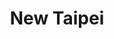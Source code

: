 ---
layout: place
title: "New Taipei"
permalink: /massachusetts/new-bedford/new-taipei.html
stateAbbr: MA
stateName: Massachusetts
cityName: New Bedford
seo:
  name: "New Taipei"
  type: Restaurant
  links: https://www.newtaipeima.com/
description: "Looking for sushi in New Bedford, Massachusetts? Check out New Taipei for a delightful Japanese dining experience. Enjoy a variety of sushi and other dishes ..."
place_id: ChIJ1b0kIrjj5IkR86xg3esw8Yk
photos:
  - name: >-
      places/ChIJ1b0kIrjj5IkR86xg3esw8Yk/photos/AeeoHcIsE6-ASYbP7txyuVQ9NL4e7-wtlEWyYKqOOP2_eh7OpiaxK_5Mpa55N2SEzljsJ7aXc5pgd0oWQGEZMFF5ZEI57OiJPu4KFBm9nMF4hKAjIc8YPuSWdT8tuMsPSsMoSD8n53UK_z0E5NqRqlPR1kGr64n6rHYspTbUPvogmOhUpOFfD2vQ3D46-6BeUA_SoZo8gaT6MXfovOCMDNAEr9KK0bMslrUVPYqqcBTuFU90jdv-o0E8eDT8v3skqZownOcZsA9ZVxyJV3OD8xCTS9YC89fKxQvWLHKgcmmrAhnYnMjO89nRxflyFToDbErsCbmNUOUPh89OckOVd0071EbiHifNaOEPU0pTb-WHPAr6rl6kFTOEFlEbGjh9vyn3Nmtt3lER3JqwsMN2CVayq9YraPr5Ak-avJKSBMD_q-OdHxk
    widthPx: 4032
    heightPx: 2268
    authorAttributions:
      - displayName: Thomas Anger
        uri: https://maps.google.com/maps/contrib/118103762377533023963
        photoUri: >-
          https://lh3.googleusercontent.com/a-/ALV-UjUmXEXM09BrYo6hX-iBWBrbzHs2eKz6IqTq0T7cUMOsf37m5Z2Q6A=s100-p-k-no-mo
    flagContentUri: >-
      https://www.google.com/local/imagery/report/?cb_client=maps_api_places.places_api&image_key=!1e10!2sCIHM0ogKEICAgICu6bGlzQE&hl=en-US
    googleMapsUri: >-
      https://www.google.com/maps/place//data=!3m4!1e2!3m2!1sCIHM0ogKEICAgICu6bGlzQE!2e10!4m2!3m1!1s0x89e4e3b82224bdd5:0x89f130ebdd60acf3
  - name: >-
      places/ChIJ1b0kIrjj5IkR86xg3esw8Yk/photos/AeeoHcLH98xfg31XkeLk9y1TqhyTp2ARWXyvMmNQAL6we2oCPI29RZw97NvewxTMdBTLi-F_HjWPQpqeKtAKMzLFCHcLUde7CH7n_fY7RWEUjkdQMiRaYcVzyFioFWsoHGScgG7Kgt28s2YF9OXXJB1Uw-EDhRj7wQMJnlZVvRlOcOz0KddRRIXbdSUbeeaBBCwOxyWLueDQ3kit_WEsYLqqYd1JtHPASn5M63d7dGy9NKgECg36y9q4YApuiPaMhoyMqdIklDOa6WX82CHGL2P9O78aBE1S_GjmVOHP1sXHI5byTrgpek9kI3YW3lmGmDUrgIGATIR3jVBnPtQzKV3IsFfF6vYTXAtbeuYPI5IfZJL7Pr4lEiD4xNIp9Jg1Gzg7NikZLLDPlNvx6xk5Yesqh_YHqSP8xLLPB3J0oBptLpKoraMU
    widthPx: 3264
    heightPx: 2448
    authorAttributions:
      - displayName: Taylor Nguyen
        uri: https://maps.google.com/maps/contrib/100865650654383704933
        photoUri: >-
          https://lh3.googleusercontent.com/a/ACg8ocLEJRexNOsTnO-t_7A0jQ5JF9P45FJMkZhsyhljE53qBTsyAFM=s100-p-k-no-mo
    flagContentUri: >-
      https://www.google.com/local/imagery/report/?cb_client=maps_api_places.places_api&image_key=!1e10!2sCIHM0ogKEICAgIC4vrydiwE&hl=en-US
    googleMapsUri: >-
      https://www.google.com/maps/place//data=!3m4!1e2!3m2!1sCIHM0ogKEICAgIC4vrydiwE!2e10!4m2!3m1!1s0x89e4e3b82224bdd5:0x89f130ebdd60acf3
  - name: >-
      places/ChIJ1b0kIrjj5IkR86xg3esw8Yk/photos/AeeoHcKhr5nzcIrM5PnMVMD6Gq-aL34JAHW_Bul2mPpvFQ__nYJtMrfjlabiYAu-zehpymrRF1PhsOHU_2LXObTpuaKQR43Dk4KbcrKAOLW0y9be0x7lHsmv2DZKchuGJhTg5_S23HOMsBAjpnk-soYN9OmF6M90QIc0oANxrbGKo127nYYbfpWyetVlkD8gLMzRZPZL0YjLZ2dYwfziSgcbUg7jL7b6VUfbz1FWcPyWqQMgG7NQaqD0hvNnHGGKvU1f2jjd5-ziN0IZRtkHUHqj_w6lIpKP098DgH4sXHKncykacU4kcZEJhWWGUlhtyTlxHnesxa8Arh_dmT24LzpgkUzf62TBbuA89daXKMDoTaFO9SDtlcKzssDZu0-rkV-01nibHUxQGu2gfH1Hm0KpeO4Ffd8C6yBvJv0nvC3ncSL98Q
    widthPx: 3024
    heightPx: 4032
    authorAttributions:
      - displayName: Javier Rosa
        uri: https://maps.google.com/maps/contrib/100664164076294368858
        photoUri: >-
          https://lh3.googleusercontent.com/a-/ALV-UjXQskbE5T9mDdj5lXNbojVyZotMNlDrmRnX5UkLjXdYpTdI1Jn9=s100-p-k-no-mo
    flagContentUri: >-
      https://www.google.com/local/imagery/report/?cb_client=maps_api_places.places_api&image_key=!1e10!2sCIHM0ogKEICAgICjvbmSNg&hl=en-US
    googleMapsUri: >-
      https://www.google.com/maps/place//data=!3m4!1e2!3m2!1sCIHM0ogKEICAgICjvbmSNg!2e10!4m2!3m1!1s0x89e4e3b82224bdd5:0x89f130ebdd60acf3
  - name: >-
      places/ChIJ1b0kIrjj5IkR86xg3esw8Yk/photos/AeeoHcKzeP9z9XrqVmPzdSpQpCywO7mfnTzf5GZRf1jyemGF8hxaYqKbNVQYZXjgANVfrg-bBd64Ls_PYd0Q8giO3SWbV79LrYA9FByS3aSFfAxOcCr6ch8kOBjVdmt7ojLzDk2i2XrIA5pmB25nMQlev3W3Xc0LvNs0AZpbvVHIohh6UE2D3bKUdYBFBUoINv0AW9tKZ3JRbj11gnZeCWruI5sDDmXG13sgw4-XM7n7GVeOM8AYfbKAXQmBPK5cKNEibkQ80-KJS-u5rOLcuVXVJN2952WySoc2rI39dAeZX_CzMy3N2X-zlSbxbvmnzwVHPq4pCVtfTmyh-cCDo59oWPGeSdCA37-yGaq7Qy75VTWNSdaaSRc14YDzpvlfUxgYSWVMSP2SP6xwns_ikIgFEekwYzcqU-R2Lk9gi3niOlw3heGf
    widthPx: 1267
    heightPx: 1280
    authorAttributions:
      - displayName: Kim Nunes
        uri: https://maps.google.com/maps/contrib/115220591528018577454
        photoUri: >-
          https://lh3.googleusercontent.com/a-/ALV-UjVi_OtKC6xHrHafV6HeR6ek10rkDhZGqPm6gzf3gVEWrCABlm-Zlg=s100-p-k-no-mo
    flagContentUri: >-
      https://www.google.com/local/imagery/report/?cb_client=maps_api_places.places_api&image_key=!1e10!2sCIHM0ogKEICAgICOyoOY7gE&hl=en-US
    googleMapsUri: >-
      https://www.google.com/maps/place//data=!3m4!1e2!3m2!1sCIHM0ogKEICAgICOyoOY7gE!2e10!4m2!3m1!1s0x89e4e3b82224bdd5:0x89f130ebdd60acf3
  - name: >-
      places/ChIJ1b0kIrjj5IkR86xg3esw8Yk/photos/AeeoHcK60o-dferbuhFLK0bgCsFMj8FYLlMVUXvtCLURzCr5E6t7LqL87h4TjuwZwjPKAIQp5j795053PQxqfe6GNckBpLIkOBJaTKLwMIWOMOkHl53s9hq02T3qongVZxLuOKPfk17IHSzWwrBJrDT_AGWzzQJ8NH0r5wXIa7ckl0r9Kwvzm_OOD0A-bwqXWXHMyzclTqrx2LUXj2fblTMNMc42AMQWkLJtbBjbsOV1vBy2aD2dvostS0bK8S3VcMJ6NrbjL6kEK5rQXos95jwAtHMPZYD1nBtB_yqKtALOLvXM8VORP0kAOr6Y5H3ZHU6SfrIKZP4pnKE5EKEfsnBpQNEVKf1QxggQMhCNR5Y_qMeijyWZmim-cuYpA-fwFG8hGM0-2d5xqTJVwqwQLpr82GJK5dOZTJcG2umjyJKXkAtLW1AI
    widthPx: 3024
    heightPx: 4032
    authorAttributions:
      - displayName: Ryan Lemmer
        uri: https://maps.google.com/maps/contrib/102540252199753355304
        photoUri: >-
          https://lh3.googleusercontent.com/a-/ALV-UjUjhwghRczPUdBzRM7pqwDoMX_aQoTmUGZQ8qg04DLSUlEiWdpX=s100-p-k-no-mo
    flagContentUri: >-
      https://www.google.com/local/imagery/report/?cb_client=maps_api_places.places_api&image_key=!1e10!2sCIHM0ogKEICAgIDEuN2vnQE&hl=en-US
    googleMapsUri: >-
      https://www.google.com/maps/place//data=!3m4!1e2!3m2!1sCIHM0ogKEICAgIDEuN2vnQE!2e10!4m2!3m1!1s0x89e4e3b82224bdd5:0x89f130ebdd60acf3
  - name: >-
      places/ChIJ1b0kIrjj5IkR86xg3esw8Yk/photos/AeeoHcJq_zQ9fm6UdjSZattCx0CKD4N6N6uzS9r421sKONej6YRwXp0cAjulWGoiTlhkcmFat69wtabWNrPuG_Oz_Pdcl92pCXbfUv_yL8kvruZrtegAtmxiiP4JS4sdlMsF6NSH4K7VBvpgg7DN4XAXEbjLQlkIFGr4jBOYBzIpMtNqLW_QBnKpcN_kB6OyT62j6W_TgDWq8x1UNzYI7iKUeZL1T0sBCTZT3XeBuLrpJD6853knVKtAJ0tCgVWDMNpA0xXm11SG9qwWj14exBN2UFl4M57oaSTl-DD3dQVBvquflyqguV5fIetHMqgZHol6AzG6JxgYWrza1KL4ceOKXz3dK_5qxF2t3BkRY0Y_dkNfKHndKz7Xd6VN4tTbPOHOf8gsvKYWDSjyMgb1zO2MWJEF6RPt7koTz2Wzhh2ub2umEZQ
    widthPx: 3112
    heightPx: 2333
    authorAttributions:
      - displayName: Taylor Nguyen
        uri: https://maps.google.com/maps/contrib/100865650654383704933
        photoUri: >-
          https://lh3.googleusercontent.com/a/ACg8ocLEJRexNOsTnO-t_7A0jQ5JF9P45FJMkZhsyhljE53qBTsyAFM=s100-p-k-no-mo
    flagContentUri: >-
      https://www.google.com/local/imagery/report/?cb_client=maps_api_places.places_api&image_key=!1e10!2sCIHM0ogKEICAgIC4vsz_2QE&hl=en-US
    googleMapsUri: >-
      https://www.google.com/maps/place//data=!3m4!1e2!3m2!1sCIHM0ogKEICAgIC4vsz_2QE!2e10!4m2!3m1!1s0x89e4e3b82224bdd5:0x89f130ebdd60acf3
  - name: >-
      places/ChIJ1b0kIrjj5IkR86xg3esw8Yk/photos/AeeoHcKu2nGufZQ8ahEDoODIakWYUUNm6qGD75cZcLtdYogAICXb0RSPzS0080Y0w8TDBuIjLn5AH5W9REaU4nH80zpf4LLpQRZ4w-qg9s525I9XB8AqwoKqDacPEogoeYLzrl7kJxJHOwyndgaLymgkHO-qBZJybXY18AbnMa2NQYdqmVwIo-GKHomayP2Q6Anqx2XgGO3xMSVnF3GRSzI862LgokfIwtMc5Ox9IN7omime9JMSzkdzaiGSkZuPJlV1GTrlrT533TlJBYWa1CyvEq4ZjKwrad4ES83yUJ9yWzkIqzZF9ztLId-vE6hxuUj5WfGjz9gLfDmOl90tfkPjvfOSzRltIE618mctlRrnSj3CHSEWJ6L75AlHtA3OfAsaDWVD8cstyEYhYzsyxUvQgxmhTTH5jOgqjLOM9hvu6dw
    widthPx: 3024
    heightPx: 4032
    authorAttributions:
      - displayName: Jessenia Santos
        uri: https://maps.google.com/maps/contrib/117409196115697713516
        photoUri: >-
          https://lh3.googleusercontent.com/a/ACg8ocKVKwmLIncMjFdYBnIhuSq01cUwPmnfL0ndw_2LMK9fekxXOA=s100-p-k-no-mo
    flagContentUri: >-
      https://www.google.com/local/imagery/report/?cb_client=maps_api_places.places_api&image_key=!1e10!2sCIHM0ogKEICAgIDb47PBeg&hl=en-US
    googleMapsUri: >-
      https://www.google.com/maps/place//data=!3m4!1e2!3m2!1sCIHM0ogKEICAgIDb47PBeg!2e10!4m2!3m1!1s0x89e4e3b82224bdd5:0x89f130ebdd60acf3
  - name: >-
      places/ChIJ1b0kIrjj5IkR86xg3esw8Yk/photos/AeeoHcIJVt7AlrFuGpejSSHvuMkaA2RGrgGCGpbcB6a8yTqVlq5ZONAwXJ-kxy1-3jspsWL_xaNnAKndzV8egL6T6Q8lBwavDehyGMjNeSitX7m5JOPUqo7IPxtEPnb7JId9v0tYLqZfuHEHPPgKrMh_uOnxBZlqv9y7yIKw0rPjuiEO_krOYeuEwNbhVECJ2aN19__Zzu2S10mu_oD-XTyX2-lF5EfC3UgyDmjzuEiywZnoqh9-qHx3AQWXlL-8i6xCgyWbRh2r_R024Buev_hZ06JguVgHQn43GOSlEX7nwjD7NXG76t4iVEnLRw79d65C3yjWwDkaAfZJ43wVyAO0mswTAaD98J8TU05JCD584JQi-6ADHrFGDJ1NDdAAeFutsLoE-xrtxJtAxjnxpfIOhZKHpkVoTb29LwICQ4B-XPxOzg
    widthPx: 4800
    heightPx: 2700
    authorAttributions:
      - displayName: Cynthia Costa
        uri: https://maps.google.com/maps/contrib/100821171533174422191
        photoUri: >-
          https://lh3.googleusercontent.com/a-/ALV-UjXw7EotxPyg4IvPxOHur7535oGAnZzs2kegxFf3rOINXCIOsaITTg=s100-p-k-no-mo
    flagContentUri: >-
      https://www.google.com/local/imagery/report/?cb_client=maps_api_places.places_api&image_key=!1e10!2sCIHM0ogKEICAgICk4N_WXg&hl=en-US
    googleMapsUri: >-
      https://www.google.com/maps/place//data=!3m4!1e2!3m2!1sCIHM0ogKEICAgICk4N_WXg!2e10!4m2!3m1!1s0x89e4e3b82224bdd5:0x89f130ebdd60acf3
  - name: >-
      places/ChIJ1b0kIrjj5IkR86xg3esw8Yk/photos/AeeoHcICZ2GCQlDvIgStm3BbubI1p2h8Rz9eF5gEFMTlsUygG7Cex4rdS-yoQ6Q1T8lZRM_xhoMuTAkPA4iK9DrD-OwS7c0nvxMm4QqLzl4vVVflyAwpLUH6XYLv0IGaDMJz-TthUWkdIjyeDUOQi51hrrk_hu9aWhx7Ay62oWu2v9yxNKVpsbLWxZNtxTKR8QKJNcn_LS53p_A4MwH1yFdtDT7hwHWi-3npcLpyR8DLSp2A7c9kSyOGF1wWC9-6qXlJx6OZY804RkCk_tiRipDUrYiVV8XFaJ0IhyWsSlxZnWpLExdiedc4TC7xrr4NDFZPrCqROhwPRI3O1XIDmiJSFbDnZQKs_qRLzbV6CAn3QhDFlMqx3qre_sWRhEB9I6P4-iTxPM6yAuIR9SldXnqoOf2Na8l5Q1Z-9mHfgMVINOhkkaI2
    widthPx: 2992
    heightPx: 4000
    authorAttributions:
      - displayName: Jess Rayner
        uri: https://maps.google.com/maps/contrib/109757689116798725367
        photoUri: >-
          https://lh3.googleusercontent.com/a-/ALV-UjWtfyFP1__3CG5q7qL2QbZBQJ0naL7kSsGlZkEBSgJ9r9hLEjcm=s100-p-k-no-mo
    flagContentUri: >-
      https://www.google.com/local/imagery/report/?cb_client=maps_api_places.places_api&image_key=!1e10!2sCIHM0ogKEICAgIDEo7Kc3wE&hl=en-US
    googleMapsUri: >-
      https://www.google.com/maps/place//data=!3m4!1e2!3m2!1sCIHM0ogKEICAgIDEo7Kc3wE!2e10!4m2!3m1!1s0x89e4e3b82224bdd5:0x89f130ebdd60acf3
  - name: >-
      places/ChIJ1b0kIrjj5IkR86xg3esw8Yk/photos/AeeoHcKKyJPejJNyA3CVlL-2bNW2RIzoU4gqnLskH7NnWqZQDv1z-3yW8L-ls8WQXxVX79ZxoJQ25b2IpuTXWZjOE8wEGgeOwMDx6pV_x8ac3Pz4EbkZnjnR2zChvVug5B9gQODibsbQy20qIPhcu4kYPXott0sfJRaatqbU12x4Z03F4lFlPRFR-NUzovpwJ1tIbGzrPCjvTaIZs5Fi7lS6OiYhUFQc7ShoZc-CjW-3i783GqZ_rG9WFEBTB2WoQIe-BDlvsk1qiHsWZa4MVcG9jplE9GZQaG8nwxmDXv2JVJAMPOOQMnnY40W_zQDIkapQY22lny2rSQNVjzLBaf-BaAA8y91F-AWm15zoNJqmupY4DkdhOtmConzjGu2y_warxWk46cOnXtfOdLMWRiJKXDyQu0Q4E5hxq52eP34MwH9ch5sP
    widthPx: 3024
    heightPx: 4032
    authorAttributions:
      - displayName: Heather Marshall
        uri: https://maps.google.com/maps/contrib/102437505940410637610
        photoUri: >-
          https://lh3.googleusercontent.com/a-/ALV-UjW473qgVoUMVCgEToorfykzEhOfmbVSJOUWyThMOajvtZVxh5bHSg=s100-p-k-no-mo
    flagContentUri: >-
      https://www.google.com/local/imagery/report/?cb_client=maps_api_places.places_api&image_key=!1e10!2sCIHM0ogKEICAgICcs_TH3QE&hl=en-US
    googleMapsUri: >-
      https://www.google.com/maps/place//data=!3m4!1e2!3m2!1sCIHM0ogKEICAgICcs_TH3QE!2e10!4m2!3m1!1s0x89e4e3b82224bdd5:0x89f130ebdd60acf3
address: 37 Rockdale Ave, New Bedford, MA 02740, USA
street: 37 Rockdale Ave
city: New Bedford
state: MA
zip: '02740'
country: USA
neighborhood: null
latitude: '41.614055'
longitude: '-70.932016'
accessibility_options:
  wheelchairAccessibleParking: true
  wheelchairAccessibleEntrance: true
  wheelchairAccessibleSeating: true
business_status: OPERATIONAL
name: New Taipei
google_maps_links:
  directionsUri: >-
    https://www.google.com/maps/dir//''/data=!4m7!4m6!1m1!4e2!1m2!1m1!1s0x89e4e3b82224bdd5:0x89f130ebdd60acf3!3e0
  placeUri: https://maps.google.com/?cid=9939779642172943603
  writeAReviewUri: >-
    https://www.google.com/maps/place//data=!4m3!3m2!1s0x89e4e3b82224bdd5:0x89f130ebdd60acf3!12e1
  reviewsUri: >-
    https://www.google.com/maps/place//data=!4m4!3m3!1s0x89e4e3b82224bdd5:0x89f130ebdd60acf3!9m1!1b1
  photosUri: >-
    https://www.google.com/maps/place//data=!4m3!3m2!1s0x89e4e3b82224bdd5:0x89f130ebdd60acf3!10e5
primary_type: Restaurant
opening_hours:
  regular: null
  current: null
secondary_opening_hours:
  regular:
    weekdayDescriptions: null
    type: null
  current:
    weekdayDescriptions: null
    type: null
phone: (508) 990-2631
price_level: PRICE_LEVEL_MODERATE
price_range: $10 &ndash; $20
rating: '4.4'
rating_count: 247
website: https://www.newtaipeima.com/
reviews:
  - name: >-
      places/ChIJ1b0kIrjj5IkR86xg3esw8Yk/reviews/ChdDSUhNMG9nS0VJQ0FnSURiNDdQQjJnRRAB
    relativePublishTimeDescription: 8 months ago
    rating: 5
    text:
      text: >-
        Just ordered from here for the 1st time and the food was AMAZING. Got
        chicken fingers, crab rangoons and fries and the crab rangoons are the
        best I’ve ever had, delivery was quick  too ! I literally never leave
        google reviews but it was so good I wanna give them the credit they
        deserve🤣
      languageCode: en
    originalText:
      text: >-
        Just ordered from here for the 1st time and the food was AMAZING. Got
        chicken fingers, crab rangoons and fries and the crab rangoons are the
        best I’ve ever had, delivery was quick  too ! I literally never leave
        google reviews but it was so good I wanna give them the credit they
        deserve🤣
      languageCode: en
    authorAttribution:
      displayName: Jessenia Santos
      uri: https://www.google.com/maps/contrib/117409196115697713516/reviews
      photoUri: >-
        https://lh3.googleusercontent.com/a/ACg8ocKVKwmLIncMjFdYBnIhuSq01cUwPmnfL0ndw_2LMK9fekxXOA=s128-c0x00000000-cc-rp-mo
    publishTime: '2024-08-09T01:10:24.693261Z'
    flagContentUri: >-
      https://www.google.com/local/review/rap/report?postId=ChdDSUhNMG9nS0VJQ0FnSURiNDdQQjJnRRAB&d=17924085&t=1
    googleMapsUri: >-
      https://www.google.com/maps/reviews/data=!4m6!14m5!1m4!2m3!1sChdDSUhNMG9nS0VJQ0FnSURiNDdQQjJnRRAB!2m1!1s0x89e4e3b82224bdd5:0x89f130ebdd60acf3
  - name: >-
      places/ChIJ1b0kIrjj5IkR86xg3esw8Yk/reviews/ChdDSUhNMG9nS0VJQ0FnSUNQbEphR2pnRRAB
    relativePublishTimeDescription: 4 months ago
    rating: 5
    text:
      text: >-
        Got lunch here for the first time for take out, the food was good
        everything was hot and tasted fresh. The lady at the counter was nice
        and I even got a smile which is rare these days. I'd go back 👍🏼
      languageCode: en
    originalText:
      text: >-
        Got lunch here for the first time for take out, the food was good
        everything was hot and tasted fresh. The lady at the counter was nice
        and I even got a smile which is rare these days. I'd go back 👍🏼
      languageCode: en
    authorAttribution:
      displayName: Jon
      uri: https://www.google.com/maps/contrib/101830086710564710357/reviews
      photoUri: >-
        https://lh3.googleusercontent.com/a/ACg8ocKiGSu_BWxmgGHdDOmbqfMIkhZ10uovsEfBTYuEXkx0u9Ou=s128-c0x00000000-cc-rp-mo
    publishTime: '2024-11-21T19:17:53.677133Z'
    flagContentUri: >-
      https://www.google.com/local/review/rap/report?postId=ChdDSUhNMG9nS0VJQ0FnSUNQbEphR2pnRRAB&d=17924085&t=1
    googleMapsUri: >-
      https://www.google.com/maps/reviews/data=!4m6!14m5!1m4!2m3!1sChdDSUhNMG9nS0VJQ0FnSUNQbEphR2pnRRAB!2m1!1s0x89e4e3b82224bdd5:0x89f130ebdd60acf3
  - name: >-
      places/ChIJ1b0kIrjj5IkR86xg3esw8Yk/reviews/ChZDSUhNMG9nS0VJQ0FnTURBanRDT0l3EAE
    relativePublishTimeDescription: 2 months ago
    rating: 5
    text:
      text: >-
        absolutely amazing food both chinese & japanese ~ especially the sushi —
        we order almost every week !
      languageCode: en
    originalText:
      text: >-
        absolutely amazing food both chinese & japanese ~ especially the sushi —
        we order almost every week !
      languageCode: en
    authorAttribution:
      displayName: J R
      uri: https://www.google.com/maps/contrib/116234382450852216479/reviews
      photoUri: >-
        https://lh3.googleusercontent.com/a/ACg8ocJyQh_HSvx-h-pFzwjJUq_ruZAbOSYt_3KKGN4sEeVd2HGIJYK6=s128-c0x00000000-cc-rp-mo
    publishTime: '2025-02-08T23:49:24.582088Z'
    flagContentUri: >-
      https://www.google.com/local/review/rap/report?postId=ChZDSUhNMG9nS0VJQ0FnTURBanRDT0l3EAE&d=17924085&t=1
    googleMapsUri: >-
      https://www.google.com/maps/reviews/data=!4m6!14m5!1m4!2m3!1sChZDSUhNMG9nS0VJQ0FnTURBanRDT0l3EAE!2m1!1s0x89e4e3b82224bdd5:0x89f130ebdd60acf3
  - name: >-
      places/ChIJ1b0kIrjj5IkR86xg3esw8Yk/reviews/ChZDSUhNMG9nS0VJQ0FnSUN1aEpUVkNBEAE
    relativePublishTimeDescription: 2 years ago
    rating: 5
    text:
      text: >-
        Love new tai pei, I have never had a bad experience here. We always
        order a ton of sushi, probably $150 worth two times a month. The
        presentation is gorgeous, I’m very confident when I order sushi for my
        guests. I order other food too, typical Chinese stuff and it’s always
        amazing. I’m attaching a photo, unfortunately we already ate a bunch of
        it before the photo but notice he heart shaped sushi!!  These people are
        amazing. Of note, they did screw up an order a few weeks ago, sent white
        rice vs portal fried rice but they corrected it with a smile . I don’t
        understand the bad reviews on here, anyway love love love new tai pai,
        it’s our go to!
      languageCode: en
    originalText:
      text: >-
        Love new tai pei, I have never had a bad experience here. We always
        order a ton of sushi, probably $150 worth two times a month. The
        presentation is gorgeous, I’m very confident when I order sushi for my
        guests. I order other food too, typical Chinese stuff and it’s always
        amazing. I’m attaching a photo, unfortunately we already ate a bunch of
        it before the photo but notice he heart shaped sushi!!  These people are
        amazing. Of note, they did screw up an order a few weeks ago, sent white
        rice vs portal fried rice but they corrected it with a smile . I don’t
        understand the bad reviews on here, anyway love love love new tai pai,
        it’s our go to!
      languageCode: en
    authorAttribution:
      displayName: rachel rockwood
      uri: https://www.google.com/maps/contrib/112995068907231677331/reviews
      photoUri: >-
        https://lh3.googleusercontent.com/a-/ALV-UjWHh85XneC_d8yDcnwiRdWL_KFoxhHQWjgf1n3MUR6tw-VKXJJ61w=s128-c0x00000000-cc-rp-mo-ba4
    publishTime: '2022-07-20T23:40:37.731203Z'
    flagContentUri: >-
      https://www.google.com/local/review/rap/report?postId=ChZDSUhNMG9nS0VJQ0FnSUN1aEpUVkNBEAE&d=17924085&t=1
    googleMapsUri: >-
      https://www.google.com/maps/reviews/data=!4m6!14m5!1m4!2m3!1sChZDSUhNMG9nS0VJQ0FnSUN1aEpUVkNBEAE!2m1!1s0x89e4e3b82224bdd5:0x89f130ebdd60acf3
  - name: >-
      places/ChIJ1b0kIrjj5IkR86xg3esw8Yk/reviews/ChZDSUhNMG9nS0VJQ0FnSUNPMDc2ZGVREAE
    relativePublishTimeDescription: 3 months ago
    rating: 5
    text:
      text: >-
        I have been in this restaurant for 6 years,  5 stars the best sushi bolt
        in the south cost
      languageCode: en
    originalText:
      text: >-
        I have been in this restaurant for 6 years,  5 stars the best sushi bolt
        in the south cost
      languageCode: en
    authorAttribution:
      displayName: filipe Reinoso
      uri: https://www.google.com/maps/contrib/110890877081111543440/reviews
      photoUri: >-
        https://lh3.googleusercontent.com/a/ACg8ocLj21LW2a8oBeBBjFTQF_XzB-xCQV031m50nZT5Ju5RZacI=s128-c0x00000000-cc-rp-mo-ba3
    publishTime: '2024-12-24T01:07:50.483442Z'
    flagContentUri: >-
      https://www.google.com/local/review/rap/report?postId=ChZDSUhNMG9nS0VJQ0FnSUNPMDc2ZGVREAE&d=17924085&t=1
    googleMapsUri: >-
      https://www.google.com/maps/reviews/data=!4m6!14m5!1m4!2m3!1sChZDSUhNMG9nS0VJQ0FnSUNPMDc2ZGVREAE!2m1!1s0x89e4e3b82224bdd5:0x89f130ebdd60acf3
parking_options:
  freeParkingLot: true
  freeStreetParking: true
  valetParking: false
payment_options:
  acceptsCreditCards: true
  acceptsDebitCards: true
  acceptsCashOnly: false
  acceptsNfc: true
allow_dogs: null
curbside_pickup: null
delivery: true
dine_in: true
good_for_children: true
good_for_groups: true
good_for_sports: false
live_music: false
menu_for_children: true
outdoor_seating: false
reservable: true
restroom: true
serves_beer: true
serves_breakfast: false
serves_brunch: false
serves_cocktails: null
serves_coffee: false
serves_dinner: true
serves_dessert: true
serves_lunch: true
serves_vegetarian_food: true
serves_wine: null
takeout: true
summary: null

---